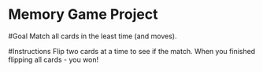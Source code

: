 # Memory Game Project

#Goal
Match all cards in the least time (and moves).

#Instructions
Flip two cards at a time to see if the match. When you finished flipping all cards - you won!
